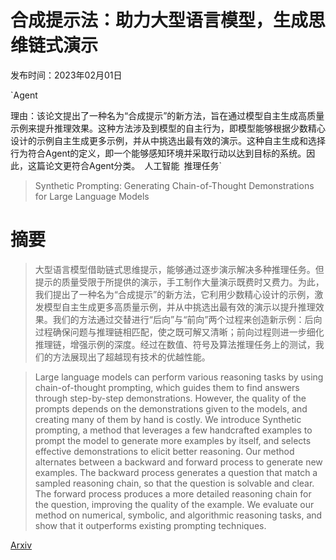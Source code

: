 # 合成提示法：助力大型语言模型，生成思维链式演示

发布时间：2023年02月01日

`Agent

理由：该论文提出了一种名为“合成提示”的新方法，旨在通过模型自主生成高质量示例来提升推理效果。这种方法涉及到模型的自主行为，即模型能够根据少数精心设计的示例自主生成更多示例，并从中挑选出最有效的演示。这种自主生成和选择行为符合Agent的定义，即一个能够感知环境并采取行动以达到目标的系统。因此，这篇论文更符合Agent分类。` `人工智能` `推理任务`

> Synthetic Prompting: Generating Chain-of-Thought Demonstrations for Large Language Models

# 摘要

> 大型语言模型借助链式思维提示，能够通过逐步演示解决多种推理任务。但提示的质量受限于所提供的演示，手工制作大量演示既费时又费力。为此，我们提出了一种名为“合成提示”的新方法，它利用少数精心设计的示例，激发模型自主生成更多高质量示例，并从中挑选出最有效的演示以提升推理效果。我们的方法通过交替进行“后向”与“前向”两个过程来创造新示例：后向过程确保问题与推理链相匹配，使之既可解又清晰；前向过程则进一步细化推理链，增强示例的深度。经过在数值、符号及算法推理任务上的测试，我们的方法展现出了超越现有技术的优越性能。

> Large language models can perform various reasoning tasks by using chain-of-thought prompting, which guides them to find answers through step-by-step demonstrations. However, the quality of the prompts depends on the demonstrations given to the models, and creating many of them by hand is costly. We introduce Synthetic prompting, a method that leverages a few handcrafted examples to prompt the model to generate more examples by itself, and selects effective demonstrations to elicit better reasoning. Our method alternates between a backward and forward process to generate new examples. The backward process generates a question that match a sampled reasoning chain, so that the question is solvable and clear. The forward process produces a more detailed reasoning chain for the question, improving the quality of the example. We evaluate our method on numerical, symbolic, and algorithmic reasoning tasks, and show that it outperforms existing prompting techniques.

[Arxiv](https://arxiv.org/abs/2302.00618)